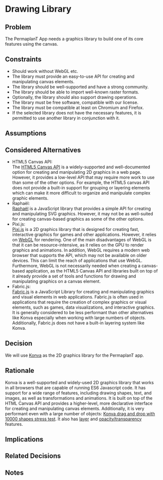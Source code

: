 # Drawing Library

## Problem

The PermaplanT App needs a graphics library to build one of its core features using the canvas.

## Constraints

- Should work without WebGL etc.
- The library must provide an easy-to-use API for creating and manipulating canvas elements.
- The library should be well-supported and have a strong community.
- The library should be able to import well-known raster formats.
- Optionally, the library should also support drawing operations.
- The library must be free software, compatible with our license.
- The library must be compatible at least on Chromium and Firefox.
- If the selected library does not have the necessary features, it is permitted to use another library in conjunction with it.

## Assumptions

## Considered Alternatives

- HTML5 Canvas API:  
  The [HTML5 Canvas API](https://developer.mozilla.org/en-US/docs/Web/API/Canvas_API?retiredLocale=de) is a widely-supported and well-documented option for creating and manipulating 2D graphics in a web page.
  However, it provides a low-level API that may require more work to use than some of the other options.
  For example, the HTML5 canvas API does not provide a built-in support for grouping or layering elements which can make it more difficult to organize and manipulate complex graphic elements.
- Raphaël:  
  [Raphaël](https://dmitrybaranovskiy.github.io/raphael/) is a JavaScript library that provides a simple API for creating and manipulating SVG graphics.
  However, it may not be as well-suited for creating canvas-based graphics as some of the other options.
- Pixi.js:  
  [Pixi.js](https://pixijs.com/) is a 2D graphics library that is designed for creating fast, interactive graphics for games and other applications.
  However, it relies on [WebGL](https://developer.mozilla.org/en-US/docs/Web/API/WebGL_API?retiredLocale=de) for rendering.
  One of the main disadvantages of WebGL is that it can be resource-intensive, as it relies on the GPU to render graphics and animations.
  In addition, WebGL requires a modern web browser that supports the API, which may not be available on older devices.
  This can limit the reach of applications that use WebGL.
  Furthermore, WebGL is not necessarily needed when creating a canvas-based application, as the HTML5 Canvas API and libraries built on top of it already provide a set of tools and functions for drawing and manipulating graphics on a canvas element.
- Fabric.js:  
  [Fabric.js](http://fabricjs.com/) is a JavaScript Library for creating and manipulating graphics and visual elements in web applications.
  Fabric.js is often used in applications that require the creation of complex graphics or visual elements, such as games, data visualizations, and interactive graphics.
  It is generally considered to be less performant than other alternatives like Konva especially when working with large numbers of objects.
  Additionally, Fabric.js does not have a built-in layering system like Konva.

## Decision

We will use [Konva](https://konvajs.org/) as the 2D graphics library for the PermaplanT app.

## Rationale

Konva is a well-supported and widely-used 2D graphics library that works in all browsers that are capable of running ES6 Javascript code.
It has support for a wide range of features, including drawing shapes, text, and images, as well as transformations and animations.
It is built on top of the HTML Canvas API and provides a higher-level, more declarative interface for creating and manipulating canvas elements.
Additionally, it is very performant even with a large number of objects: [Konva drag and drop with 10000 shapes stress test](https://konvajs.org/docs/sandbox/Drag_and_Drop_Stress_Test.html).
It also has [layer](https://konvajs.org/docs/groups_and_layers/Layering.html) and [opacity/transparency](https://konvajs.org/docs/sandbox/Transparent_Group.html) features.

## Implications

## Related Decisions

## Notes
